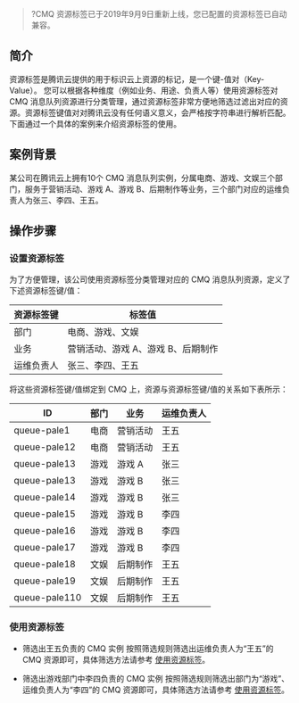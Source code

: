 >?CMQ 资源标签已于2019年9月9日重新上线，您已配置的资源标签已自动兼容。

## 简介
资源标签是腾讯云提供的用于标识云上资源的标记，是一个键-值对（Key-Value）。
您可以根据各种维度（例如业务、用途、负责人等）使用资源标签对 CMQ 消息队列资源进行分类管理，通过资源标签非常方便地筛选过滤出对应的资源。资源标签键值对对腾讯云没有任何语义意义，会严格按字符串进行解析匹配。
下面通过一个具体的案例来介绍资源标签的使用。

## 案例背景
某公司在腾讯云上拥有10个 CMQ 消息队列实例，分属电商、游戏、文娱三个部门，服务于营销活动、游戏 A、游戏 B、后期制作等业务，三个部门对应的运维负责人为张三、李四、王五。

## 操作步骤
### 设置资源标签
为了方便管理，该公司使用资源标签分类管理对应的 CMQ 消息队列资源，定义了下述资源标签键/值：

|资源标签键|	标签值|
|----------|----------|
|部门	|电商、游戏、文娱|
|业务|	营销活动、游戏 A、游戏 B、后期制作|
|运维负责人	|张三、李四、王五|

将这些资源标签键/值绑定到 CMQ 上，资源与资源标签键/值的关系如下表所示：

| ID	|部门	|业务	|运维负责人|
|---|-------|--------|---------|
|queue-pale1	|电商	|营销活动	|王五|
|queue-pale12	|电商	|营销活动	|王五|
|queue-pale13	|游戏	|游戏 A	|张三|
|queue-pale13	|游戏	|游戏 B	|张三|
|queue-pale14	|游戏	|游戏 B	|张三|
|queue-pale15	|游戏	|游戏 B	|李四|
|queue-pale16	|游戏	|游戏 B	|李四|
|queue-pale17	|游戏	|游戏 B	|李四|
|queue-pale18	|文娱	|后期制作	|王五|
|queue-pale19	|文娱	|后期制作	|王五|
|queue-pale110	|文娱	|后期制作	|王五|

### 使用资源标签
- 筛选出王五负责的 CMQ 实例
按照筛选规则筛选出运维负责人为“王五”的 CMQ 资源即可，具体筛选方法请参考 [使用资源标签](https://cloud.tencent.com/document/product/406/33352)。

- 筛选出游戏部门中李四负责的 CMQ 实例
按照筛选规则筛选出部门为“游戏”、运维负责人为“李四”的 CMQ 资源即可，具体筛选方法请参考 [使用资源标签](https://cloud.tencent.com/document/product/406/33352)。
